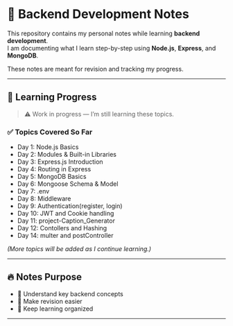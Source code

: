 # 🧠 Backend Development Notes

This repository contains my personal notes while learning **backend development**.  
I am documenting what I learn step-by-step using **Node.js**, **Express**, and **MongoDB**.

These notes are meant for revision and tracking my progress.

---

## 📅 Learning Progress

> ⚠️ Work in progress — I’m still learning these topics.

### ✅ Topics Covered So Far

- Day 1: Node.js Basics  
- Day 2: Modules & Built-in Libraries  
- Day 3: Express.js Introduction  
- Day 4: Routing in Express  
- Day 5: MongoDB Basics  
- Day 6: Mongoose Schema & Model
- Day 7: .env
- Day 8: Middleware
- Day 9: Authentication(register, login)
- Day 10: JWT and Cookie handling
- Day 11: project-Caption_Generator
- Day 12: Contollers and Hashing
- Day 14: multer and postController

*(More topics will be added as I continue learning.)*

---

## 🔥 Notes Purpose

- 📖 Understand key backend concepts  
- 🧠 Make revision easier  
- 📁 Keep learning organized

---

